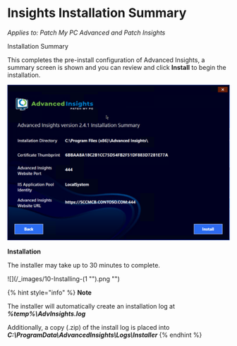 # Insights Installation Summary

_Applies to: Patch My PC Advanced and Patch Insights_

Installation Summary

This completes the pre-install configuration of Advanced Insights, a summary screen is shown and you can review and click **Install** to begin the installation.

![](<../../.gitbook/assets/vmconnect_LDvkhQTKhv (1).png>)

**Installation**

The installer may take up to 30 minutes to complete.

!\[]\(/\_images/10-Installing-(1 "").png "")

{% hint style="info" %}
**Note**

The installer will automatically create an installation log at _**%temp%\AdvInsights.log**_

Additionally, a copy (.zip) of the install log is placed into _**C:\ProgramData\AdvancedInsights\Logs\Installer**_
{% endhint %}
